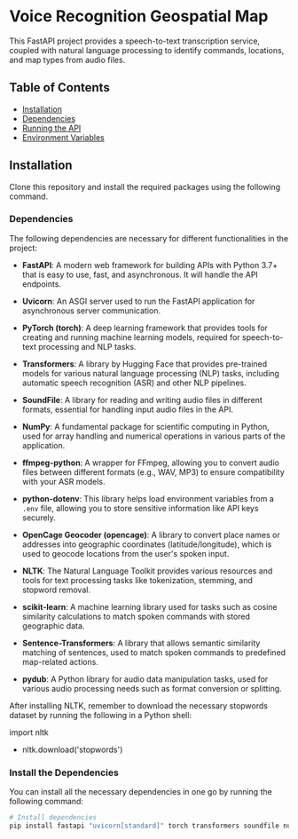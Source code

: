 # Voice Recognition Geospatial Map

This FastAPI project provides a speech-to-text transcription service, coupled with natural language processing to identify commands, locations, and map types from audio files.

## Table of Contents
- [Installation](#installation)
- [Dependencies](#dependencies)
- [Running the API](#running-the-api)
- [Environment Variables](#environment-variables)

## Installation

Clone this repository and install the required packages using the following command.

### Dependencies

The following dependencies are necessary for different functionalities in the project:

- **FastAPI**: A modern web framework for building APIs with Python 3.7+ that is easy to use, fast, and asynchronous. It will handle the API endpoints.
  
- **Uvicorn**: An ASGI server used to run the FastAPI application for asynchronous server communication.

- **PyTorch (torch)**: A deep learning framework that provides tools for creating and running machine learning models, required for speech-to-text processing and NLP tasks.

- **Transformers**: A library by Hugging Face that provides pre-trained models for various natural language processing (NLP) tasks, including automatic speech recognition (ASR) and other NLP pipelines.

- **SoundFile**: A library for reading and writing audio files in different formats, essential for handling input audio files in the API.

- **NumPy**: A fundamental package for scientific computing in Python, used for array handling and numerical operations in various parts of the application.

- **ffmpeg-python**: A wrapper for FFmpeg, allowing you to convert audio files between different formats (e.g., WAV, MP3) to ensure compatibility with your ASR models.

- **python-dotenv**: This library helps load environment variables from a `.env` file, allowing you to store sensitive information like API keys securely.

- **OpenCage Geocoder (opencage)**: A library to convert place names or addresses into geographic coordinates (latitude/longitude), which is used to geocode locations from the user's spoken input.

- **NLTK**: The Natural Language Toolkit provides various resources and tools for text processing tasks like tokenization, stemming, and stopword removal.

- **scikit-learn**: A machine learning library used for tasks such as cosine similarity calculations to match spoken commands with stored geographic data.

- **Sentence-Transformers**: A library that allows semantic similarity matching of sentences, used to match spoken commands to predefined map-related actions.

- **pydub**: A Python library for audio data manipulation tasks, used for various audio processing needs such as format conversion or splitting.

After installing NLTK, remember to download the necessary stopwords dataset by running the following in a Python shell:

import nltk
- nltk.download('stopwords')
  

### Install the Dependencies

You can install all the necessary dependencies in one go by running the following command:

```bash
# Install dependencies
pip install fastapi "uvicorn[standard]" torch transformers soundfile numpy ffmpeg-python python-dotenv opencage nltk scikit-learn sentence-transformers pydub
